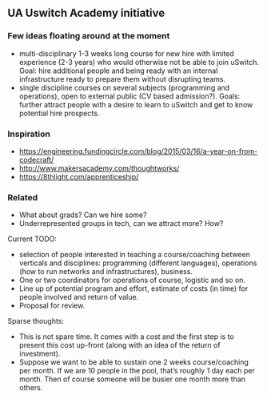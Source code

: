 ## UA Uswitch Academy initiative

### Few ideas floating around at the moment

* multi-disciplinary 1-3 weeks long course for new hire with limited experience (2-3 years) who would otherwise not be able to join uSwitch. Goal: hire additional people and being ready with an internal infrastructure ready to prepare them without disrupting teams.
* single discipline courses on several subjects (programming and operations), open to external public (CV based admission?). Goals: further attract people with a desire to learn to uSwitch and get to know potential hire prospects.

### Inspiration

* https://engineering.fundingcircle.com/blog/2015/03/16/a-year-on-from-codecraft/
* http://www.makersacademy.com/thoughtworks/
* https://8thlight.com/apprenticeship/

### Related

* What about grads? Can we hire some?
* Underrepresented groups in tech, can we attract more? How?

Current TODO:

* selection of people interested in teaching a course/coaching between verticals and disciplines: programming (different languages), operations (how to run networks and infrastructures), business.
* One or two coordinators for operations of course, logistic and so on.
* Line up of potential program and effort, estimate of costs (in time) for people involved and return of value.
* Proposal for review.

Sparse thoughts:

* This is not spare time. It comes with a cost and the first step is to present this cost up-front (along with an idea of the return of investment).
* Suppose we want to be able to sustain one 2 weeks course/coaching per month. If we are 10 people in the pool, that’s roughly 1 day each per month. Then of course someone will be busier one month more than others.
